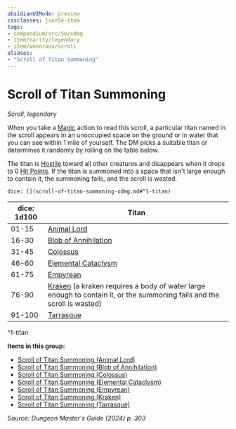 ```yaml
---
obsidianUIMode: preview
cssclasses: json5e-item
tags:
- compendium/src/5e/xdmg
- item/rarity/legendary
- item/wondrous/scroll
aliases: 
- "Scroll of Titan Summoning"
---
```

# Scroll of Titan Summoning
*Scroll, legendary*  



When you take a [Magic](actions.md#Magic) action to read this scroll, a particular titan named in the scroll appears in an unoccupied space on the ground or in water that you can see within 1 mile of yourself. The DM picks a suitable titan or determines it randomly by rolling on the table below.

The titan is [Hostile](/3-Mechanics/CLI/variant-rules/hostile-attitude-xphb.md) toward all other creatures and disappears when it drops to 0 [Hit Points](/3-Mechanics/CLI/variant-rules/hit-points-xphb.md). If the titan is summoned into a space that isn't large enough to contain it, the summoning fails, and the scroll is wasted.

`dice: [](scroll-of-titan-summoning-xdmg.md#^1-titan)`

| dice: 1d100 | Titan |
|-------------|-------|
| 01-15 | [Animal Lord](/3-Mechanics/CLI/items/scroll-of-titan-summoning-animal-lord-xdmg.md) |
| 16-30 | [Blob of Annihilation](/3-Mechanics/CLI/items/scroll-of-titan-summoning-blob-of-annihilation-xdmg.md) |
| 31-45 | [Colossus](/3-Mechanics/CLI/items/scroll-of-titan-summoning-colossus-xdmg.md) |
| 46-60 | [Elemental Cataclysm](/3-Mechanics/CLI/items/scroll-of-titan-summoning-elemental-cataclysm-xdmg.md) |
| 61-75 | [Empyrean](/3-Mechanics/CLI/items/scroll-of-titan-summoning-empyrean-xdmg.md) |
| 76-90 | [Kraken](/3-Mechanics/CLI/items/scroll-of-titan-summoning-kraken-xdmg.md) (a kraken requires a body of water large enough to contain it, or the summoning fails and the scroll is wasted) |
| 91-100 | [Tarrasque](/3-Mechanics/CLI/items/scroll-of-titan-summoning-tarrasque-xdmg.md) |
^1-titan

**Items in this group:**

- [Scroll of Titan Summoning (Animal Lord)](/3-Mechanics/CLI/items/scroll-of-titan-summoning-animal-lord-xdmg.md)
- [Scroll of Titan Summoning (Blob of Annihilation)](/3-Mechanics/CLI/items/scroll-of-titan-summoning-blob-of-annihilation-xdmg.md)
- [Scroll of Titan Summoning (Colossus)](/3-Mechanics/CLI/items/scroll-of-titan-summoning-colossus-xdmg.md)
- [Scroll of Titan Summoning (Elemental Cataclysm)](/3-Mechanics/CLI/items/scroll-of-titan-summoning-elemental-cataclysm-xdmg.md)
- [Scroll of Titan Summoning (Empyrean)](/3-Mechanics/CLI/items/scroll-of-titan-summoning-empyrean-xdmg.md)
- [Scroll of Titan Summoning (Kraken)](/3-Mechanics/CLI/items/scroll-of-titan-summoning-kraken-xdmg.md)
- [Scroll of Titan Summoning (Tarrasque)](/3-Mechanics/CLI/items/scroll-of-titan-summoning-tarrasque-xdmg.md)

*Source: Dungeon Master's Guide (2024) p. 303*